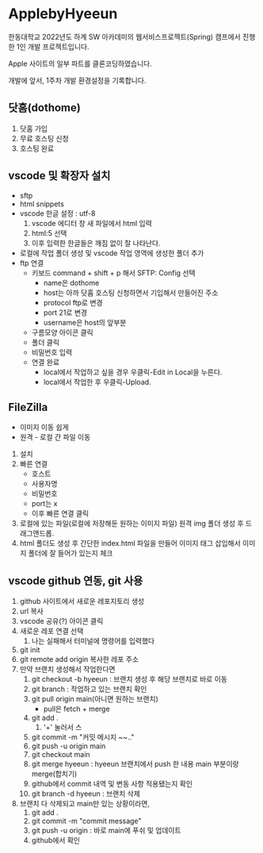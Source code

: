 # ApplebyHyeeun

한동대학교 2022년도 하계 SW 아카데미의 웹서비스프로젝트(Spring) 캠프에서 진행한 1인 개발 프로젝트입니다.

Apple 사이트의 일부 파트를 클론코딩하였습니다.

개발에 앞서, 1주차 개발 환경설정을 기록합니다.

## 닷홈(dothome)

1. 닷홈 가입
2. 무료 호스팅 신청
3. 호스팅 완료

## vscode 및 확장자 설치

- sftp
- html snippets
- vscode 한글 설정 : utf-8
  1. vscode 에디터 창 새 파일에서 html 입력
  2. html:5 선택
  3. 이후 입력한 한글들은 깨짐 없이 잘 나타난다.
- 로컬에 작업 폴더 생성 및 vscode 작업 영역에 생성한 폴더 추가
- ftp 연결
  - 키보드 command + shift + p 해서 SFTP: Config 선택
    - name은 dothome
    - host는 아까 닷홉 호스팅 신청하면서 기입해서 만들어진 주소
    - protocol ftp로 변경
    - port 21로 변경
    - username은 host의 앞부분
  - 구름모양 아이콘 클릭
  - 폴더 클릭
  - 비밀번호 입력
  - 연결 완료
    - local에서 작업하고 싶을 경우 우클릭-Edit in Local을 누른다.
    - local에서 작업한 후 우클릭-Upload.

## FileZilla

- 이미지 이동 쉽게
- 원격 - 로컬 간 파일 이동

1. 설치
2. 빠른 연결
   - 호스트
   - 사용자명
   - 비밀번호
   - port는 x
   - 이후 빠른 연결 클릭
3. 로컬에 있는 파일(로컬에 저장해둔 원하는 이미지 파일) 원격 img 폴더 생성 후 드래그앤드롭.
4. html 폴더도 생성 후 간단한 index.html 파일을 만들어 이미지 태그 삽입해서 이미지 폴더에 잘 들어가 있는지 체크

## vscode github 연동, git 사용

1. github 사이트에서 새로운 레포지토리 생성
2. url 복사
3. vscode 공유(?) 아이콘 클릭
4. 새로운 레포 연결 선택
   1. 나는 실패해서 터미널에 명령어를 입력했다
5. git init
6. git remote add origin 복사한 레포 주소
7. 만약 브랜치 생성해서 작업한다면
   1. git checkout -b hyeeun : 브랜치 생성 후 해당 브랜치로 바로 이동
   2. git branch : 작업하고 있는 브랜치 확인
   3. git pull origin main(아니면 원하는 브랜치)
      - pull은 fetch + merge
   4. git add .
      1. '+' 눌러서 스
   5. git commit -m "커밋 메시지 ~~.."
   6. git push -u origin main
   7. git checkout main
   8. git merge hyeeun : hyeeun 브랜치에서 push 한 내용 main 부분이랑 merge(합치기)
   9. github에서 commit 내역 및 변동 사항 적용됐는지 확인
   10. git branch -d hyeeun : 브랜치 삭제
8. 브랜치 다 삭제되고 main만 있는 상황이라면,
   1. git add .
   2. git commit -m "commit message"
   3. git push -u origin : 바로 main에 푸쉬 및 업데이트
   4. github에서 확인
